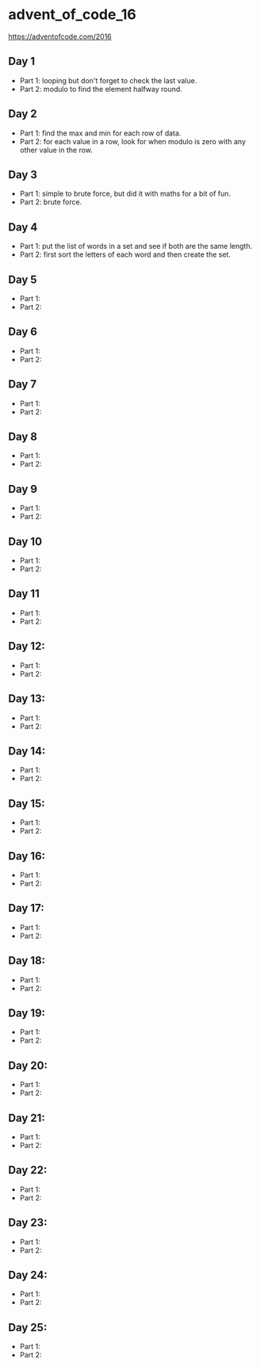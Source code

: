 # advent_of_code_16
https://adventofcode.com/2016

## Day 1
- Part 1: looping but don't forget to check the last value.
- Part 2: modulo to find the element halfway round.

## Day 2
- Part 1: find the max and min for each row of data.
- Part 2: for each value in a row, look for when modulo is zero with any other value in the row.

## Day 3
- Part 1: simple to brute force, but did it with maths for a bit of fun.
- Part 2: brute force.

## Day 4
- Part 1: put the list of words in a set and see if both are the same length.
- Part 2: first sort the letters of each word and then create the set.

## Day 5
- Part 1:
- Part 2:

## Day 6
- Part 1:
- Part 2:

## Day 7
- Part 1:
- Part 2:

## Day 8
- Part 1:
- Part 2:

## Day 9
- Part 1:
- Part 2:

## Day 10
- Part 1:
- Part 2:

## Day 11
- Part 1:
- Part 2:

## Day 12:
- Part 1:
- Part 2:

## Day 13:
- Part 1:
- Part 2:

## Day 14:
- Part 1:
- Part 2:

## Day 15:
- Part 1:
- Part 2:

## Day 16:
- Part 1:
- Part 2:

## Day 17:
- Part 1:
- Part 2:

## Day 18:
- Part 1:
- Part 2:

## Day 19:
- Part 1:
- Part 2:

## Day 20:
- Part 1:
- Part 2:

## Day 21:
- Part 1:
- Part 2:

## Day 22:
- Part 1:
- Part 2:

## Day 23:
- Part 1:
- Part 2:

## Day 24:
- Part 1:
- Part 2:

## Day 25:
- Part 1:
- Part 2:
